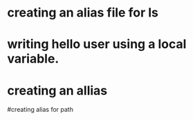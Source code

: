 # creating an alias file for ls
# writing hello user using a local variable.
# creating an allias
#creating alias for path

